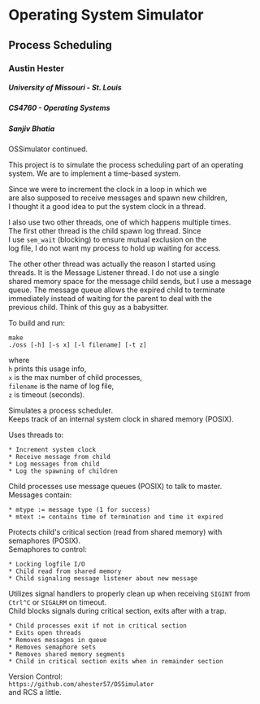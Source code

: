 # Operating System Simulator 
## Process Scheduling


### Austin Hester  
##### University of Missouri - St. Louis  
##### CS4760 - Operating Systems 
##### Sanjiv Bhatia  

OSSimulator continued.

This project is to simulate the process scheduling part of an 
operating system. We are to implement a time-based system.  

Since we were to increment the clock in a loop in which we  
are also supposed to receive messages and spawn new children,  
I thought it a good idea to put the system clock in a thread.  
 
I also use two other threads, one of which happens multiple times.  
The first other thread is the child spawn log thread. Since  
I use `sem_wait` (blocking) to ensure mutual exclusion on the  
log file, I do not want my process to hold up waiting for access.  

The other other thread was actually the reason I started using   
threads. It is the Message Listener thread. I do not use a single  
shared memory space for the message child sends, but I use a message  
queue. The message queue allows the expired child to terminate   
immediately instead of waiting for the parent to deal with the   
previous child. Think of this guy as a babysitter.  

To build and run:  
```  
make  
./oss [-h] [-s x] [-l filename] [-t z]
```
where  
`h` prints this usage info,  
`x` is the max number of child processes,  
`filename` is the name of log file,  
`z` is timeout (seconds).

Simulates a process scheduler.  
Keeps track of an internal system clock in shared memory (POSIX).  

Uses threads to:  

	* Increment system clock
	* Receive message from child
	* Log messages from child
	* Log the spawning of children

Child processes use message queues (POSIX) to talk to master.  
Messages contain:

	* mtype := message type (1 for success) 
	* mtext := contains time of termination and time it expired

Protects child's critical section (read from shared memory) with semaphores (POSIX).   
Semaphores to control:  

	* Locking logfile I/O  
	* Child read from shared memory 
	* Child signaling message listener about new message

Utilizes signal handlers to properly clean up when receiving `SIGINT` from `Ctrl^C` or `SIGALRM` on timeout.  
Child blocks signals during critical section, exits after with a trap.  

	* Child processes exit if not in critical section  
	* Exits open threads
	* Removes messages in queue  
	* Removes semaphore sets  
	* Removes shared memory segments
	* Child in critical section exits when in remainder section  

Version Control:  
`https://github.com/ahester57/OSSimulator`  
and RCS a little.  
